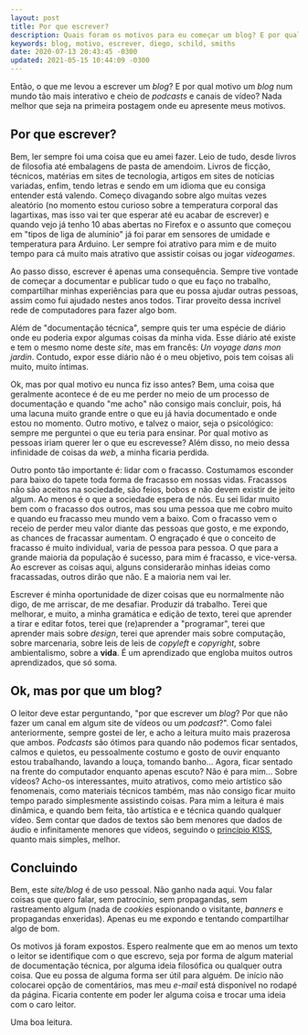 ```yaml
---
layout: post
title: Por que escrever?
description: Quais foram os motivos para eu começar um blog? E por qual motivo um blog?
keywords: blog, motivo, escrever, diego, schild, smiths
date: 2020-07-13 20:43:45 -0300
updated: 2021-05-15 10:44:09 -0300
---
```


Então, o que me levou a escrever um *blog*? E por qual motivo um *blog* num mundo tão mais interativo e cheio de *podcasts* e canais de vídeo? Nada melhor que seja na primeira postagem onde eu apresente meus motivos.

## Por que escrever?

Bem, ler sempre foi uma coisa que eu amei fazer.  Leio de tudo, desde livros de filosofia até embalagens de pasta de amendoim. Livros de ficção, técnicos, matérias em sites de tecnologia, artigos em sites de notícias variadas, enfim, tendo letras e sendo em um idioma que eu consiga entender está valendo. Começo divagando sobre algo muitas vezes aleatório (no momento estou curioso sobre a temperatura corporal das lagartixas, mas isso vai ter que esperar até eu acabar de escrever) e quando vejo já tenho 10 abas abertas no Firefox e o assunto que começou em "tipos de liga de alumínio" já foi parar em sensores de umidade e temperatura para Arduino. Ler sempre foi atrativo para mim e de muito tempo para cá muito mais atrativo que assistir coisas ou jogar *videogames*.

Ao passo disso, escrever é apenas uma consequência. Sempre tive vontade de começar a documentar e publicar tudo o que eu faço no trabalho, compartilhar minhas experiências para que eu possa ajudar outras pessoas, assim como fui ajudado nestes anos todos. Tirar proveito dessa incrível rede de computadores para fazer algo bom.

Além de "documentação técnica", sempre quis ter uma espécie de diário onde eu poderia expor algumas coisas da minha vida. Esse diário até existe e tem o mesmo nome deste *site*, mas em francês: *Un voyage dans mon jardin*. Contudo, expor esse diário não é o meu objetivo, pois tem coisas ali muito, muito íntimas.

Ok, mas por qual motivo eu nunca fiz isso antes? Bem, uma coisa que geralmente acontece é de eu me perder no meio de um processo de documentação e quando "me acho" não consigo mais concluir, pois, há uma lacuna muito grande entre o que eu já havia documentado e onde estou no momento. Outro motivo, e talvez o maior, seja o psicológico: sempre me perguntei o que eu teria para ensinar. Por qual motivo as pessoas iriam querer ler o que eu escrevesse? Além disso, no meio dessa infinidade de coisas da *web*, a minha ficaria perdida.

Outro ponto tão importante é: lidar com o fracasso. Costumamos esconder para baixo do tapete toda forma de fracasso em nossas vidas. Fracassos não são aceitos na sociedade, são feios, bobos e não devem existir de jeito algum. Ao menos é o que a sociedade espera de nós. Eu sei lidar muito bem com o fracasso dos outros, mas sou uma pessoa que me cobro muito e quando eu fracasso meu mundo vem a baixo. Com o fracasso vem o receio de perder meu valor diante das pessoas que gosto, e me expondo, as chances de fracassar aumentam. O engraçado é que o conceito de fracasso é muito individual, varia de pessoa para pessoa. O que para a grande maioria da população é sucesso, para mim é fracasso, e vice-versa. Ao escrever as coisas aqui, alguns considerarão minhas ideias como fracassadas, outros dirão que não. E a maioria nem vai ler.

Escrever é minha oportunidade de dizer coisas que eu normalmente não digo, de me arriscar, de me desafiar. Produzir dá trabalho. Terei que melhorar, e muito, a minha gramática e edição de texto, terei que aprender a tirar e editar fotos, terei que (re)aprender a "programar", terei que aprender mais sobre *design*, terei que aprender mais sobre computação, sobre marcenaria, sobre leis de leis de *copyleft* e *copyright*, sobre ambientalismo, sobre a **vida**. É um aprendizado que engloba muitos outros aprendizados, que só soma.

## Ok, mas por que um blog?

O leitor deve estar perguntando, "por que escrever um *blog*? Por que não fazer um canal em algum site de vídeos ou um *podcast*?". Como falei anteriormente, sempre gostei de ler, e acho a leitura muito mais prazerosa que ambos. *Podcasts* são ótimos para quando não podemos ficar sentados, calmos e quietos, eu pessoalmente costumo e gosto de ouvir enquanto estou trabalhando, lavando a louça, tomando banho... Agora, ficar sentado na frente do computador enquanto apenas escuto? Não é para mim... Sobre vídeos? Acho-os interessantes, muito atrativos, como meio artístico são fenomenais, como materiais técnicos também, mas não consigo ficar muito tempo parado simplesmente assistindo coisas. Para mim a leitura é mais dinâmica, e quando bem feita, tão artística e e técnica quando qualquer vídeo. Sem contar que dados de textos são bem menores que dados de áudio e infinitamente menores que vídeos, seguindo o [princípio KISS](https://pt.wikipedia.org/wiki/Princ%C3%ADpio_KISS), quanto mais simples, melhor.

## Concluindo

Bem, este *site/blog* é de uso pessoal. Não ganho nada aqui. Vou falar coisas que quero falar, sem patrocínio, sem propagandas, sem rastreamento algum (nada de *cookies* espionando o visitante, *banners* e propagandas enxeridas). Apenas eu me expondo e tentando compartilhar algo de bom.

Os motivos já foram expostos. Espero realmente que em ao menos um texto o leitor se identifique com o que escrevo, seja por forma de algum material de documentação técnica, por alguma ideia filosófica ou qualquer outra coisa. Que eu possa de alguma forma ser útil para alguém. De início não colocarei opção de comentários, mas meu *e-mail* está disponível no rodapé da página. Ficaria contente em poder ler alguma coisa e trocar uma ideia com o caro leitor.

Uma boa leitura.
